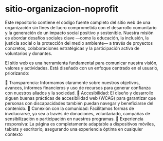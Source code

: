 # sitio-organizacion-noprofit
Este repositorio contiene el código fuente completo del sitio web de una organización sin fines de lucro comprometida con el desarrollo comunitario y la generación de un impacto social positivo y sostenible. Nuestra misión es abordar desafíos sociales clave —como la educación, la inclusión, la justicia social o la protección del medio ambiente— a través de proyectos concretos, colaboraciones estratégicas y la participación activa de voluntarios y donantes. 

El sitio web es una herramienta fundamental para comunicar nuestra visión, valores y actividades. Está diseñado con un enfoque centrado en el usuario, priorizando: 

🔹 Transparencia: Informamos claramente sobre nuestros objetivos, avances, informes financieros y uso de recursos para generar confianza con nuestros aliados y la sociedad.
🔹 Accesibilidad: El diseño y desarrollo siguen buenas prácticas de accesibilidad web (WCAG) para garantizar que personas con discapacidades también puedan navegar y beneficiarse del contenido.
🔹 Conexión con la comunidad: Facilitamos formas de involucrarse, ya sea a través de donaciones, voluntariado, campañas de sensibilización o participación en nuestros programas.
🔹 Experiencia responsiva: La página es completamente adaptable a dispositivos móviles, tablets y escritorio, asegurando una experiencia óptima en cualquier contexto
